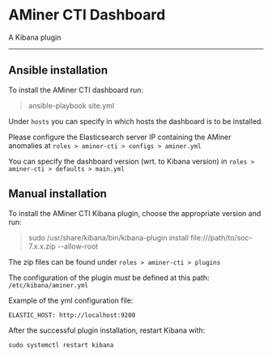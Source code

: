 # AMiner CTI Dashboard

A Kibana plugin

---

## Ansible installation
To install the AMiner CTI dashboard run:
> ansible-playbook site.yml

Under `hosts` you can specify in which hosts the dashboard is to be installed.

Please configure the Elasticsearch server IP containing the AMiner anomalies at `roles > aminer-cti > configs > aminer.yml`

You can specify the dashboard version (wrt. to Kibana version) in `roles > aminer-cti > defaults > main.yml`


## Manual installation

To install the AMiner CTI Kibana plugin, choose the appropriate version and run:

> sudo /usr/share/kibana/bin/kibana-plugin install file:///path/to/soc-7.x.x.zip --allow-root

The zip files can be found under `roles > aminer-cti > plugins`

The configuration of the plugin *must* be defined at this path: `/etc/kibana/aminer.yml`

Example of the yml configuration file:

```
ELASTIC_HOST: http://localhost:9200
```

After the successful plugin installation, restart Kibana with:

`sudo systemctl restart kibana`


